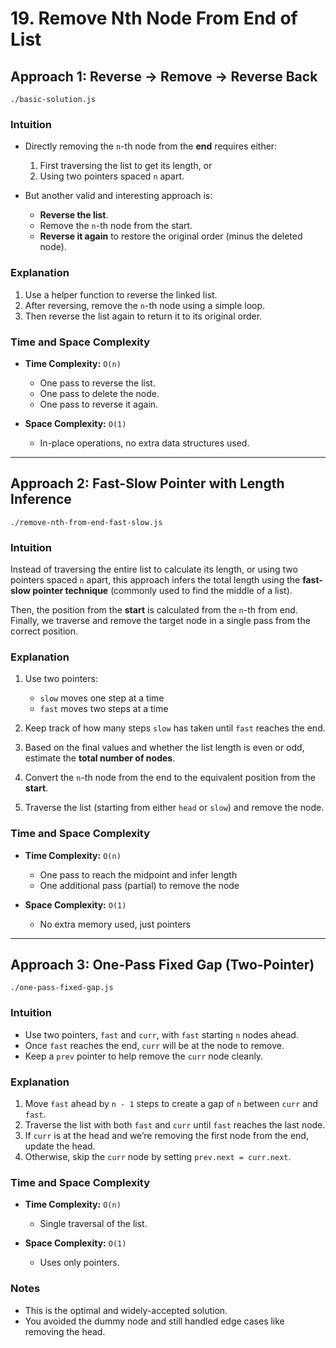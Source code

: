 # 19. Remove Nth Node From End of List

## Approach 1: Reverse → Remove → Reverse Back
`./basic-solution.js`

### Intuition

* Directly removing the `n`-th node from the **end** requires either:

  1. First traversing the list to get its length, or
  2. Using two pointers spaced `n` apart.

* But another valid and interesting approach is:

  * **Reverse the list**.
  * Remove the `n`-th node from the start.
  * **Reverse it again** to restore the original order (minus the deleted node).

### Explanation

1. Use a helper function to reverse the linked list.
2. After reversing, remove the `n`-th node using a simple loop.
3. Then reverse the list again to return it to its original order.


### Time and Space Complexity

* **Time Complexity:** `O(n)`

  * One pass to reverse the list.
  * One pass to delete the node.
  * One pass to reverse it again.

* **Space Complexity:** `O(1)`

  * In-place operations, no extra data structures used.

---

## Approach 2: Fast-Slow Pointer with Length Inference
`./remove-nth-from-end-fast-slow.js`

### Intuition

Instead of traversing the entire list to calculate its length, or using two pointers spaced `n` apart, this approach infers the total length using the **fast-slow pointer technique** (commonly used to find the middle of a list).

Then, the position from the **start** is calculated from the `n`-th from end. Finally, we traverse and remove the target node in a single pass from the correct position.

### Explanation

1. Use two pointers:

   * `slow` moves one step at a time
   * `fast` moves two steps at a time
2. Keep track of how many steps `slow` has taken until `fast` reaches the end.
3. Based on the final values and whether the list length is even or odd, estimate the **total number of nodes**.
4. Convert the `n`-th node from the end to the equivalent position from the **start**.
5. Traverse the list (starting from either `head` or `slow`) and remove the node.

### Time and Space Complexity

* **Time Complexity:** `O(n)`

  * One pass to reach the midpoint and infer length
  * One additional pass (partial) to remove the node

* **Space Complexity:** `O(1)`

  * No extra memory used, just pointers

---

## Approach 3: One-Pass Fixed Gap (Two-Pointer)
`./one-pass-fixed-gap.js`

### Intuition

* Use two pointers, `fast` and `curr`, with `fast` starting `n` nodes ahead.
* Once `fast` reaches the end, `curr` will be at the node to remove.
* Keep a `prev` pointer to help remove the `curr` node cleanly.

### Explanation

1. Move `fast` ahead by `n - 1` steps to create a gap of `n` between `curr` and `fast`.
2. Traverse the list with both `fast` and `curr` until `fast` reaches the last node.
3. If `curr` is at the head and we’re removing the first node from the end, update the head.
4. Otherwise, skip the `curr` node by setting `prev.next = curr.next`.

### Time and Space Complexity

* **Time Complexity:** `O(n)`

  * Single traversal of the list.

* **Space Complexity:** `O(1)`

  * Uses only pointers.

### Notes

* This is the optimal and widely-accepted solution.
* You avoided the dummy node and still handled edge cases like removing the head.
